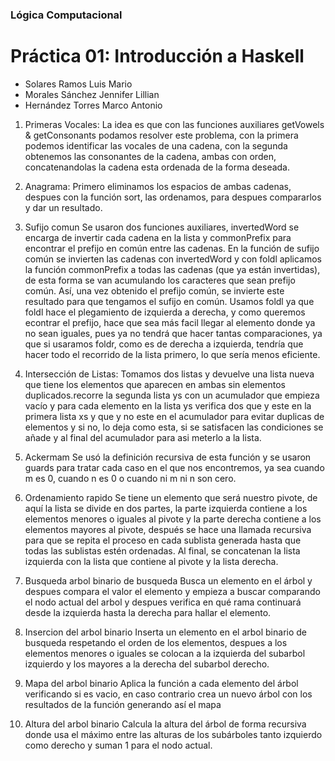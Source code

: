 ### Lógica Computacional
# Práctica 01: Introducción a Haskell 

- Solares Ramos Luis Mario
- Morales Sánchez Jennifer Lillian
- Hernández Torres Marco Antonio

1. Primeras Vocales:
La idea es que con las funciones auxiliares getVowels & getConsonants podamos resolver este problema, con la primera podemos identificar las vocales de una cadena, con la segunda obtenemos las consonantes de la cadena, ambas con orden, concatenandolas la cadena esta ordenada de la forma deseada. 

2. Anagrama:
Primero eliminamos los espacios de ambas cadenas, despues con la función sort, las ordenamos, para despues compararlos y dar un resultado.

3. Sufijo comun
Se usaron dos funciones auxiliares, invertedWord se encarga de invertir cada cadena en la lista y commonPrefix para encontrar el prefijo en común entre las cadenas. En la función de sufijo común se invierten las cadenas con invertedWord y con foldl aplicamos la función commonPrefix a todas las cadenas (que ya están invertidas), de esta forma se van acumulando los caracteres que sean prefijo común. Así, una vez obtenido el prefijo común, se invierte este resultado para que tengamos el sufijo en común. Usamos foldl ya que foldl hace el plegamiento de izquierda a derecha, y como queremos econtrar el prefijo, hace que sea más facil llegar al elemento donde ya no sean iguales, pues ya no tendrá que hacer tantas comparaciones, ya que si usaramos foldr, como es de derecha a izquierda, tendría que hacer todo el recorrido de la lista primero, lo que sería menos eficiente.

4. Intersección de Listas:
Tomamos dos listas y devuelve una lista nueva que tiene los elementos que aparecen en ambas sin elementos duplicados.recorre la segunda lista ys con un acumulador que empieza vacío y para cada elemento en la lista ys verifica dos que y este en la primera lista xs y que y no este en el acumulador para evitar duplicas de elementos y si no, lo deja como esta, si se satisfacen las condiciones se añade y al final del acumulador para asi meterlo a la lista.

5. Ackermam
Se usó la definición recursiva de esta función y se usaron guards para tratar cada caso en el que nos encontremos, ya sea cuando m es 0, cuando n es 0 o cuando ni m ni n son cero.

6. Ordenamiento rapido
Se tiene un elemento que será nuestro pivote, de aquí la lista se divide en dos partes, la parte izquierda contiene a los elementos menores o iguales al pivote y la parte derecha contiene a los elementos mayores al pivote, después se hace una llamada recursiva para que se repita el proceso en cada sublista generada hasta que todas las sublistas estén ordenadas. Al final, se concatenan la lista izquierda con la lista que contiene al pivote y la lista derecha.

7. Busqueda arbol binario de busqueda
Busca un elemento en el árbol y despues compara el valor el elemento y empieza a buscar comparando el nodo actual del arbol y despues verifica en qué rama continuará desde la izquierda hasta la derecha para hallar el elemento.

8. Insercion del arbol binario
Inserta un elemento en el arbol binario de busqueda respetando el orden de los elementos, despues a los elementos menores o iguales se colocan a la izquierda del subarbol izquierdo y los mayores a la derecha del subarbol derecho.

9. Mapa del arbol binario
Aplica la función a cada elemento del árbol verificando si es vacio, en caso contrario crea un nuevo árbol con los resultados de la función generando así el mapa

10. Altura del arbol binario
Calcula la altura del árbol de forma recursiva donde usa el máximo entre las alturas de los subárboles tanto izquierdo como derecho y suman 1 para el nodo actual.